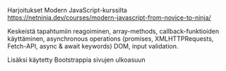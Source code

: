 Harjoitukset Modern JavaScript-kurssilta https://netninja.dev/courses/modern-javascript-from-novice-to-ninja/

Keskeistä tapahtumiin reagoiminen, array-methods, callback-funktioiden käyttäminen, asynchronous operations (promises, XMLHTTPRequests, Fetch-API, async & await keywords) DOM, input validation. 

Lisäksi käytetty Bootstrappia sivujen ulkoasuun


